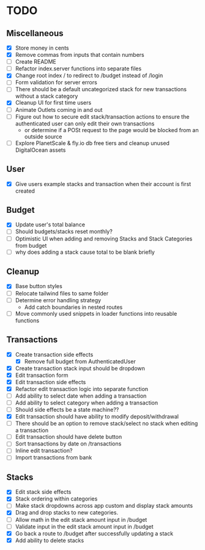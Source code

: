 # TODO

## Miscellaneous
- [x] Store money in cents
- [x] Remove commas from inputs that contain numbers 
- [ ] Create README
- [ ] Refactor index.server functions into separate files
- [x] Change root index / to redirect to /budget instead of /login
- [ ] Form validation for server errors
- [ ] There should be a default uncategorized stack for new transactions without a stack category
- [x] Cleanup UI for first time users
- [ ] Animate Outlets coming in and out
- [ ] Figure out how to secure edit stack/transaction actions to ensure the authenticated user can only edit their own transactions
  - or determine if a POSt request to the page would be blocked from an outside source
- [ ] Explore PlanetScale & fly.io db free tiers and cleanup unused DigitalOcean assets

## User
- [x] Give users example stacks and transaction when their account is first created
## Budget
- [x] Update user's total balance
- [ ] Should budgets/stacks reset monthly? 
- [ ] Optimistic UI when adding and removing Stacks and Stack Categories from budget
- [ ] why does adding a stack cause total to be blank briefly

## Cleanup
- [x] Base button styles
- [ ] Relocate tailwind files to same folder
- [ ] Determine error handling strategy
  - Add catch boundaries in nested routes
- [ ] Move commonly used snippets in loader functions into reusable functions

## Transactions
- [x] Create transaction side effects
  - [x] Remove full budget from AuthenticatedUser
- [x] Create transaction stack input should be dropdown
- [x] Edit transaction form
- [x] Edit transaction side effects
- [x] Refactor edit transaction logic into separate function
- [ ] Add ability to select date when adding a transaction
- [ ] Add ability to select category when adding a transaction
- [ ] Should side effects be a state machine??
- [x] Edit transaction should have ability to modify deposit/withdrawal
- [ ] There should be an option to remove stack/select no stack when editing a transaction
- [ ] Edit transaction should have delete button
- [ ] Sort transactions by date on /transactions
- [ ] Inline edit transaction?
- [ ] Import transactions from bank

## Stacks
- [x] Edit stack side effects
- [x] Stack ordering within categories
- [ ] Make stack dropdowns across app custom and display stack amounts
- [x] Drag and drop stacks to new categories.
- [ ] Allow math in the edit stack amount input in /budget
- [ ] Validate input in the edit stack amount input in /budget
- [x] Go back a route to /budget after successfully updating a stack
- [x] Add ability to delete stacks